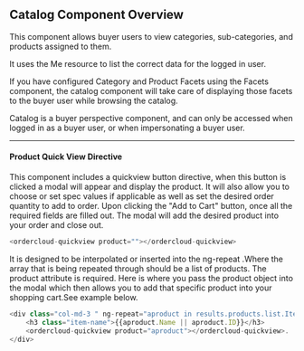## Catalog Component Overview

This component allows buyer users to view categories, sub-categories, and products assigned to them.

It uses the Me resource to list the correct data for the logged in user.

If you have configured Category and Product Facets using the Facets component, the catalog component will take care of displaying those facets to the buyer user while browsing the catalog.

Catalog is a buyer perspective component, and can only be accessed when logged in as a buyer user, or when impersonating a buyer user.



----
#### Product Quick View Directive

This component  includes a quickview button directive, when this button is clicked a modal will appear and display the product. It will also allow you to choose or set spec values if applicable as well as set the desired order quantity to add to order. Upon clicking the "Add to Cart" button, once all the required fields are filled out. The modal will add the desired product into your order and close out.

```javascript
<ordercloud-quickview product=""></ordercloud-quickview>
```

It is designed to be interpolated or inserted into the ng-repeat .Where the array that is being repeated through should be a list of products.
The product attribute is required. Here is where you pass the product object into the modal which then allows you to add that specific product into your shopping cart.See example below.

```javascript
<div class="col-md-3 " ng-repeat="aproduct in results.products.list.Items">
    <h3 class="item-name">{{aproduct.Name || aproduct.ID}}</h3>
    <ordercloud-quickview product="aproduct"></ordercloud-quickview>. 
</div>
```